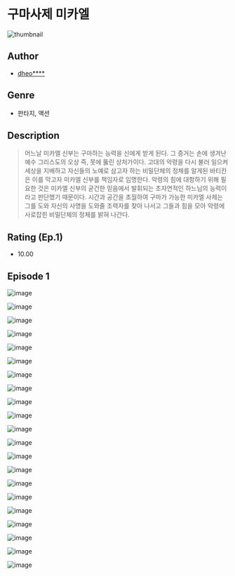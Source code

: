 # 구마사제 미카엘
![thumbnail](https://image-comic.pstatic.net/user_contents_data/challenge_comic/2023/05/23/upload_3761179011820106596_480x623.jpeg)

## Author
- [dheo****](https://comic.naver.com/artistTitle?id=366817)

## Genre
- 판타지, 액션

## Description
> 어느날 미카엘 신부는 구마하는 능력을 신에게 받게 된다. 그 증거는 손에 생겨난 예수 그리스도의 오상 즉, 못에 뚫린 상처가이다. 고대의 악령을 다시 불러 일으켜 세상을 지배하고 자신들의 노예로 삼고자 하는 비밀단체의 정체를 알게된 바티칸은 이를 막고자 미카엘 신부를 책임자로 임명한다. 악령의 힘에 대항하기 위해 필요한 것은 미카엘 신부의 굳건한 믿음에서 발휘되는 초자연적인 하느님의 능력이라고 판단했기 때문이다. 시간과 공간을 초월하여 구마가 가능한 미카엘 사제는 그를 도와 자신의 사명을 도와줄 조력자를 찾아 나서고 그들과 힘을 모아 악령에 사로잡힌 비밀단체의 정체를 밝혀 나간다.


## Rating (Ep.1)
- 10.00

## Episode 1
![image](https://image-comic.pstatic.net/user_contents_data/challenge_comic/2023/05/23/366817/upload_7291999831158252337.jpeg)

![image](https://image-comic.pstatic.net/user_contents_data/challenge_comic/2023/05/23/366817/upload_3690474929380209976.jpeg)

![image](https://image-comic.pstatic.net/user_contents_data/challenge_comic/2023/05/23/366817/upload_7075266311801420081.jpeg)

![image](https://image-comic.pstatic.net/user_contents_data/challenge_comic/2023/05/23/366817/upload_3688505485115416882.jpeg)

![image](https://image-comic.pstatic.net/user_contents_data/challenge_comic/2023/05/23/366817/upload_7292284587402803249.jpeg)

![image](https://image-comic.pstatic.net/user_contents_data/challenge_comic/2023/05/23/366817/upload_3761176822128337205.jpeg)

![image](https://image-comic.pstatic.net/user_contents_data/challenge_comic/2023/05/23/366817/upload_4123106156261618736.jpeg)

![image](https://image-comic.pstatic.net/user_contents_data/challenge_comic/2023/05/23/366817/upload_3761123821440087603.jpeg)

![image](https://image-comic.pstatic.net/user_contents_data/challenge_comic/2023/05/23/366817/upload_3978709484588720740.jpeg)

![image](https://image-comic.pstatic.net/user_contents_data/challenge_comic/2023/05/23/366817/upload_7003204508661920100.jpeg)

![image](https://image-comic.pstatic.net/user_contents_data/challenge_comic/2023/05/23/366817/upload_3702910182518449204.jpeg)

![image](https://image-comic.pstatic.net/user_contents_data/challenge_comic/2023/05/23/366817/upload_7162188391691596386.jpeg)

![image](https://image-comic.pstatic.net/user_contents_data/challenge_comic/2023/05/23/366817/upload_3919874643105834292.jpeg)

![image](https://image-comic.pstatic.net/user_contents_data/challenge_comic/2023/05/23/366817/upload_7018352261334446137.jpeg)

![image](https://image-comic.pstatic.net/user_contents_data/challenge_comic/2023/05/23/366817/upload_4136100202579833443.jpeg)

![image](https://image-comic.pstatic.net/user_contents_data/challenge_comic/2023/05/23/366817/upload_4062864116075870262.jpeg)

![image](https://image-comic.pstatic.net/user_contents_data/challenge_comic/2023/05/23/366817/upload_3905295303618815075.jpeg)

![image](https://image-comic.pstatic.net/user_contents_data/challenge_comic/2023/05/23/366817/upload_7089340059865329718.jpeg)

![image](https://image-comic.pstatic.net/user_contents_data/challenge_comic/2023/05/23/366817/upload_3688790267130296676.jpeg)

![image](https://image-comic.pstatic.net/user_contents_data/challenge_comic/2023/05/23/366817/upload_3690807879560081719.jpeg)

![image](https://image-comic.pstatic.net/user_contents_data/challenge_comic/2023/05/23/366817/upload_7005691603997373239.jpeg)
